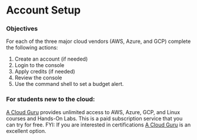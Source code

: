 # Account Setup

### Objectives

For each of the three major cloud vendors (AWS, Azure, and GCP) complete the following actions:
1.	Create an account (if needed)
2.	Login to the console
3.	Apply credits (if needed)
4.	Review the console
5.	Use the command shell to set a budget alert.
### For students new to the cloud:
[A Cloud Guru](https://acloud.guru/) provides unlimited access to AWS, Azure, GCP, and Linux courses and Hands-On Labs.  This is a paid subscription service that you can try for free.
FYI: If you are interested in certifications [A Cloud Guru](https://acloud.guru/) is an excellent option.
 
